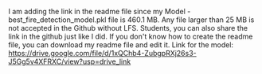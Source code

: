 I am adding the link in the readme file since my Model - best_fire_detection_model.pkl file is 460.1 MB. Any file larger than 25 MB is not accepted in the Github without LFS. Students, you can also share the link in the github just like I did. If you don't know how to create the readme file, you can download my readme file and edit it.
Link for the model: https://drive.google.com/file/d/1xQChb4-ZubgpRXj26s3-J5Gg5v4XFRXC/view?usp=drive_link
